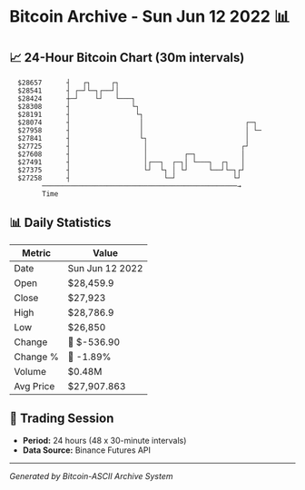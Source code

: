 # Bitcoin Archive - Sun Jun 12 2022 📊

## 📈 24-Hour Bitcoin Chart (30m intervals)

```
  $28657      ┤   ┌┐     ┌┐                                    
  $28541      ┤ ┌─┘└─┐┌──┘│                                    
  $28424      ┼─┘    └┘   └───┐                                
  $28308      ┤               └┐                               
  $28191      ┤                └┐                              
  $28074      ┤                 │                         ┌─┐  
  $27958      ┤                 │                         │ └─ 
  $27841      ┤                 └┐                        │    
  $27725      ┤                  │                       ┌┘    
  $27608      ┤                  │         ┌─┐           │     
  $27491      ┤                  │┌──┐  ┌─┐│ └───┐  ┌┐   │     
  $27375      ┤                  └┘  └┐ │ └┘     └──┘└─┐┌┘     
  $27258      ┤                       └─┘              └┘      
        ────────────────────────────────────────────────→
        Time
```

## 📊 Daily Statistics

| Metric | Value |
|--------|-------|
| Date | Sun Jun 12 2022 |
| Open | $28,459.9 |
| Close | $27,923 |
| High | $28,786.9 |
| Low | $26,850 |
| Change | 🔴 $-536.90 |
| Change % | 🔴 -1.89% |
| Volume | $0.48M |
| Avg Price | $27,907.863 |

## 📅 Trading Session

- **Period:** 24 hours (48 x 30-minute intervals)
- **Data Source:** Binance Futures API

---
*Generated by Bitcoin-ASCII Archive System*
